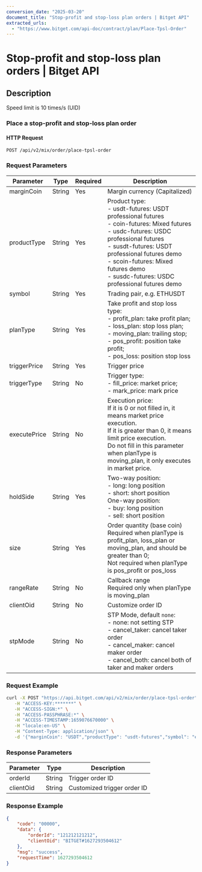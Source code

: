 ```yaml
---
conversion_date: "2025-03-20"
document_title: "Stop-profit and stop-loss plan orders | Bitget API"
extracted_urls:
  - "https://www.bitget.com/api-doc/contract/plan/Place-Tpsl-Order"
---
```


# Stop-profit and stop-loss plan orders | Bitget API

## Description
Speed limit is 10 times/s (UID)

### Place a stop-profit and stop-loss plan order

#### HTTP Request
```
POST /api/v2/mix/order/place-tpsl-order
```

### Request Parameters
| Parameter     | Type   | Required | Description |
|---------------|--------|----------|-------------|
| marginCoin    | String | Yes      | Margin currency (Capitalized) |
| productType   | String | Yes      | Product type:<br> - usdt-futures: USDT professional futures<br> - coin-futures: Mixed futures<br> - usdc-futures: USDC professional futures<br> - susdt-futures: USDT professional futures demo<br> - scoin-futures: Mixed futures demo<br> - susdc-futures: USDC professional futures demo |
| symbol        | String | Yes      | Trading pair, e.g. ETHUSDT |
| planType      | String | Yes      | Take profit and stop loss type:<br> - profit_plan: take profit plan;<br> - loss_plan: stop loss plan;<br> - moving_plan: trailing stop;<br> - pos_profit: position take profit;<br> - pos_loss: position stop loss |
| triggerPrice  | String | Yes      | Trigger price |
| triggerType   | String | No       | Trigger type:<br> - fill_price: market price;<br> - mark_price: mark price |
| executePrice  | String | No       | Execution price:<br> If it is 0 or not filled in, it means market price execution.<br> If it is greater than 0, it means limit price execution.<br> Do not fill in this parameter when planType is moving_plan, it only executes in market price. |
| holdSide      | String | Yes      | Two-way position:<br> - long: long position<br> - short: short position<br> One-way position:<br> - buy: long position<br> - sell: short position |
| size          | String | Yes      | Order quantity (base coin)<br> Required when planType is profit_plan, loss_plan or moving_plan, and should be greater than 0;<br> Not required when planType is pos_profit or pos_loss |
| rangeRate     | String | No       | Callback range<br> Required only when planType is moving_plan |
| clientOid     | String | No       | Customize order ID |
| stpMode       | String | No       | STP Mode, default `none`:<br> - none: not setting STP<br> - cancel_taker: cancel taker order<br> - cancel_maker: cancel maker order<br> - cancel_both: cancel both of taker and maker orders |

### Request Example
```bash
curl -X POST "https://api.bitget.com/api/v2/mix/order/place-tpsl-order" \
   -H "ACCESS-KEY:*******" \
   -H "ACCESS-SIGN:*" \
   -H "ACCESS-PASSPHRASE:*" \
   -H "ACCESS-TIMESTAMP:1659076670000" \
   -H "locale:en-US" \
   -H "Content-Type: application/json" \
   -d '{"marginCoin": "USDT","productType": "usdt-futures","symbol": "ethusdt","planType": "profit_plan","triggerPrice": "2000","triggerType": "mark_price","executePrice": "0","holdSide": "long","size": "1","rangeRate": "","clientOid": "1234"}'
```

### Response Parameters
| Parameter  | Type   | Description |
|------------|--------|-------------|
| orderId    | String | Trigger order ID |
| clientOid  | String | Customized trigger order ID |

### Response Example
```json
{
    "code": "00000",
    "data": {
        "orderId": "121212121212",
        "clientOid": "BITGET#1627293504612"
    },
    "msg": "success",
    "requestTime": 1627293504612
}
```
